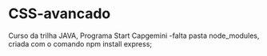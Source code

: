 # CSS-avancado
Curso da trilha JAVA, Programa Start Capgemini
-falta pasta node_modules, criada com o comando npm install express;
